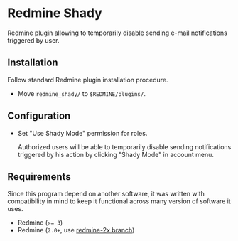 Redmine Shady
=============

Redmine plugin allowing to temporarily disable sending e-mail notifications
triggered by user.


Installation
------------

Follow standard Redmine plugin installation procedure.

  * Move `redmine_shady/` to `$REDMINE/plugins/`.


Configuration
-------------

 * Set "Use Shady Mode" permission for roles.

    Authorized users will be able to temporarily disable sending notifications
    triggered by his action by clicking "Shady Mode" in account menu.


Requirements
------------

Since this program depend on another software, it was written with compatibility
in mind to keep it functional across many version of software it uses.

  * Redmine (`>= 3`)
  * Redmine (`2.0+`, use [redmine-2x branch](https://github.com/rgtk/redmine_shady/tree/redmine-2.x))
